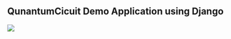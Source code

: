## QunantumCicuit Demo Application using Django

<img src="https://img.shields.io/badge/-Django-092E20.svg?logo=django&style=flat">
